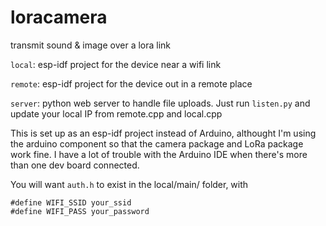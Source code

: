 # loracamera
transmit sound &amp; image over a lora link

`local`: esp-idf project for the device near a wifi link

`remote`: esp-idf project for the device out in a remote place 

`server`: python web server to handle file uploads. Just run `listen.py` and update your local IP from remote.cpp and local.cpp

This is set up as an esp-idf project instead of Arduino, althought I'm using the arduino component so that the camera package and LoRa package work fine. I have a lot of trouble with the Arduino IDE when there's more than one dev board connected. 

You will want `auth.h` to exist in the local/main/ folder, with 

```
#define WIFI_SSID your_ssid
#define WIFI_PASS your_password
```

